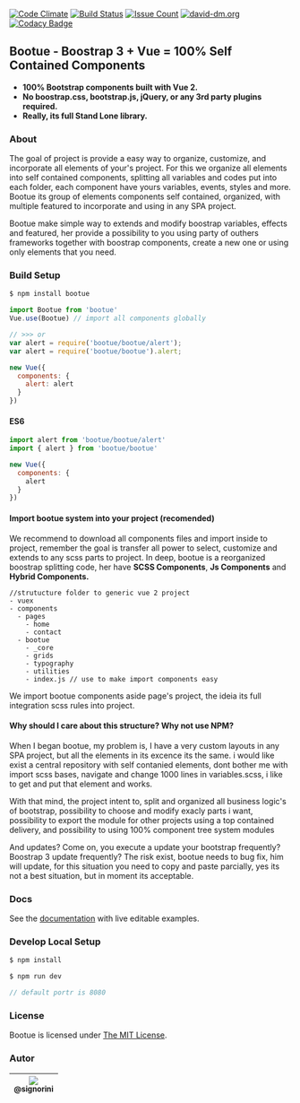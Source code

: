 [![Code Climate](https://codeclimate.com/github/maestro-server/bootue/badges/gpa.svg)](https://codeclimate.com/github/maestro-server/bootue) [![Build Status](https://travis-ci.org/maestro-server/bootue.svg?branch=master)](https://travis-ci.org/maestro-server/bootue) [![Issue Count](https://codeclimate.com/github/maestro-server/bootue/badges/issue_count.svg)](https://codeclimate.com/github/maestro-server/bootue) [![david-dm.org](https://david-dm.org/maestro-server/bootue.svg)](https://david-dm.org/) [![Codacy Badge](https://api.codacy.com/project/badge/Grade/336961c7b6d84424885355549300095f)](https://www.codacy.com/app/Signorini/bootue?utm_source=github.com&amp;utm_medium=referral&amp;utm_content=maestro-server/bootue&amp;utm_campaign=Badge_Grade)

## Bootue - Boostrap 3 + Vue = 100% Self Contained Components
- **100% Bootstrap components built with Vue 2.**
- **No boostrap.css, bootstrap.js, jQuery, or any 3rd party plugins required.**
- **Really, its full Stand Lone library.**

### About
The goal of project is provide a easy way to organize, customize, and incorporate all elements of your's project. For this we organize all elements into self contained components, splitting all variables and codes put into each folder, each component have yours variables, events, styles and more. Bootue its group of elements components self contained, organized, with multiple featured to incorporate and using in any SPA project.

Bootue make simple way to extends and modify boostrap variables, effects and featured, her provide a possibility to you using party of outhers frameworks together with boostrap components, create a new one or using only elements that you need.


### Build Setup

```javascript
$ npm install bootue

import Bootue from 'bootue'
Vue.use(Bootue) // import all components globally

// >>> or
var alert = require('bootue/bootue/alert');
var alert = require('bootue/bootue').alert;

new Vue({
  components: {
    alert: alert
  }
})
```

#### ES6
```javascript
import alert from 'bootue/bootue/alert'
import { alert } from 'bootue/bootue'

new Vue({
  components: {
    alert
  }
})
```

#### Import bootue system into your project (recomended)
We recommend to download all components files and import inside to project, remember the goal is transfer all power to select, customize and extends to any scss parts to project. In deep, bootue is a reorganized boostrap splitting code, her have **SCSS Components**, **Js Components** and **Hybrid Components.**

```markup
//strutucture folder to generic vue 2 project
- vuex
- components
  - pages
    - home
    - contact
  - bootue
    - _core
    - grids
    - typography
    - utilities
    - index.js // use to make import components easy
```
We import bootue components aside page's project, the ideia its full integration scss rules into project.

#### Why should I care about this structure? Why not use NPM?
When I began bootue, my problem is, I have a very custom layouts in any SPA project, but all the elements in its excence its the same. i would like exist a central repository with self contanied elements, dont bother me with import scss bases, navigate and change 1000 lines in variables.scss, i like to get and put that element and works.

With that mind, the project intent to, split and organized all business logic's of bootstrap, possibility to choose and modify exacly parts i want, possibility to export the module for other projects using a top contained delivery, and possibility to using 100% component tree system modules

And updates? Come on, you execute a update your bootstrap frequently? Boostrap 3 update frequently? The risk exist, bootue needs to bug fix, him will update, for this situation you need to copy and paste parcially, yes its not a best situation, but in moment its acceptable.

### Docs
See the [documentation](https://github.io/maestro-server/bootue/) with live editable examples.

### Develop Local Setup
```javascript
$ npm install

$ npm run dev

// default portr is 8080
```
### License
Bootue is licensed under [The MIT License](LICENSE).

### Autor

| [<img src="https://avatars0.githubusercontent.com/u/1161310?v=3&s=115"><br><sub>@signorini</sub>](https://github.com/Signorini) |
| :---: |
